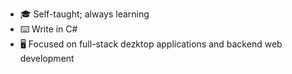 - 🎓 Self-taught; always learning
- ⌨️ Write in C#
- 🖥️ Focused on full-stack dezktop applications and backend web development

<!---
TwwcTech/TwwcTech is a ✨ special ✨ repository because its `README.md` (this file) appears on your GitHub profile.
You can click the Preview link to take a look at your changes.
--->

